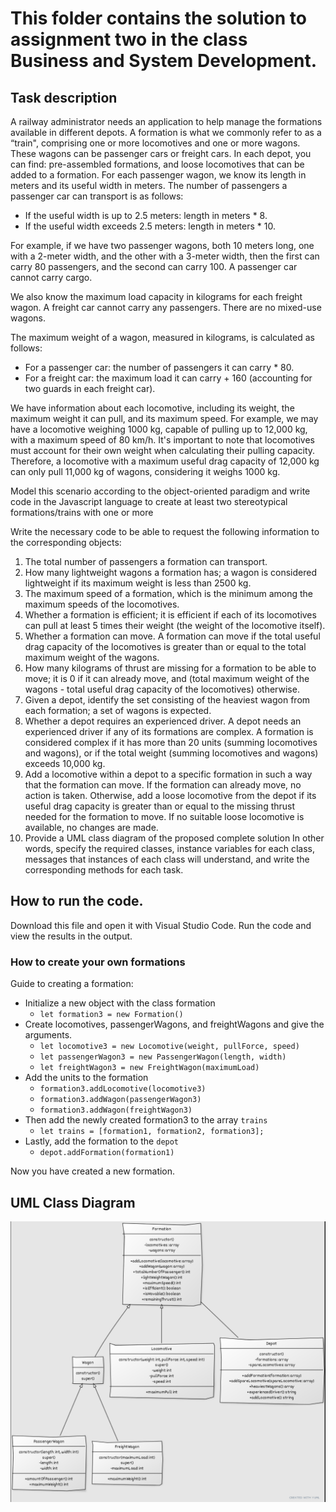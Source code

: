 # This folder contains the solution to assignment two in the class Business and System Development. 
## Task description 
A railway administrator needs an application to help manage the formations available in different
depots. A formation is what we commonly refer to as a “train", comprising one or more
locomotives and one or more wagons. These wagons can be passenger cars or freight cars.
In each depot, you can find: pre-assembled formations, and loose locomotives that can be added
to a formation.
For each passenger wagon, we know its length in meters and its useful width in meters. The
number of passengers a passenger car can transport is as follows:
- If the useful width is up to 2.5 meters: length in meters * 8.
- If the useful width exceeds 2.5 meters: length in meters * 10.

For example, if we have two passenger wagons, both 10 meters long, one with a 2-meter width,
and the other with a 3-meter width, then the first can carry 80 passengers, and the second can
carry 100. A passenger car cannot carry cargo.

We also know the maximum load capacity in kilograms for each freight wagon. A freight car
cannot carry any passengers. There are no mixed-use wagons.

The maximum weight of a wagon, measured in kilograms, is calculated as follows:
- For a passenger car: the number of passengers it can carry * 80.
- For a freight car: the maximum load it can carry + 160 (accounting for two guards in each
freight car).

We have information about each locomotive, including its weight, the maximum weight it can pull,
and its maximum speed. For example, we may have a locomotive weighing 1000 kg, capable of
pulling up to 12,000 kg, with a maximum speed of 80 km/h. It's important to note that
locomotives must account for their own weight when calculating their pulling capacity. Therefore,
a locomotive with a maximum useful drag capacity of 12,000 kg can only pull 11,000 kg of
wagons, considering it weighs 1000 kg.

Model this scenario according to the object-oriented paradigm and write code in the Javascript
language to create at least two stereotypical formations/trains with one or more

Write the necessary code to be able to request the following information to the corresponding
objects:
1. The total number of passengers a formation can transport.
2. How many lightweight wagons a formation has; a wagon is considered lightweight if its
maximum weight is less than 2500 kg.
3. The maximum speed of a formation, which is the minimum among the maximum speeds of
the locomotives.
4. Whether a formation is efficient; it is efficient if each of its locomotives can pull at least 5 times
their weight (the weight of the locomotive itself).
5. Whether a formation can move. A formation can move if the total useful drag capacity of the
locomotives is greater than or equal to the total maximum weight of the wagons.
6. How many kilograms of thrust are missing for a formation to be able to move; it is 0 if it can
already move, and (total maximum weight of the wagons - total useful drag capacity of the
locomotives) otherwise.
7. Given a depot, identify the set consisting of the heaviest wagon from each formation; a set of
wagons is expected.
8. Whether a depot requires an experienced driver. A depot needs an experienced driver if any of
its formations are complex. A formation is considered complex if it has more than 20 units
(summing locomotives and wagons), or if the total weight (summing locomotives and wagons)
exceeds 10,000 kg.
9. Add a locomotive within a depot to a specific formation in such a way that the formation can
move. If the formation can already move, no action is taken. Otherwise, add a loose
locomotive from the depot if its useful drag capacity is greater than or equal to the missing
thrust needed for the formation to move. If no suitable loose locomotive is available, no
changes are made.
10. Provide a UML class diagram of the proposed complete solution
In other words, specify the required classes, instance variables for each class, messages that
instances of each class will understand, and write the corresponding methods for each task.

## How to run the code.
Download this file and open it with Visual Studio Code. 
Run the code and view the results in the output. 
### How to create your own formations
Guide to creating a formation:
- Initialize a new object with the class formation
  -  ``let formation3 = new Formation()``
- Create locomotives, passengerWagons, and freightWagons and give the arguments. 
  - ``let locomotive3 = new Locomotive(weight, pullForce, speed)``
  - ``let passengerWagon3 = new PassengerWagon(length, width)``
  - ``let freightWagon3 = new FreightWagon(maximumLoad)``
- Add the units to the formation
  - ``formation3.addLocomotive(locomotive3)``
  - ``formation3.addWagon(passengerWagon3)``
  - ``formation3.addWagon(freightWagon3)``
- Then add the newly created formation3 to the array ``trains``
  - ``let trains = [formation1, formation2, formation3];``
- Lastly, add the formation to the ``depot``
  - ``depot.addFormation(formation1)``

Now you have created a new formation. 
 
## UML Class Diagram

![UML Class Diagram](image-1.png)